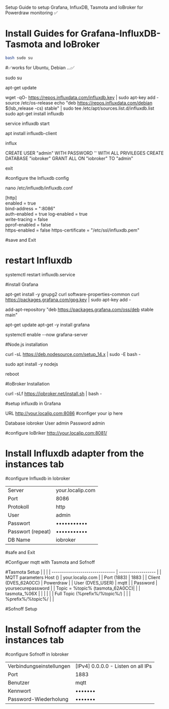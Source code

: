 
Setup Guide to setup Grafana, InfluxDB, Tasmota and IoBroker for Powerdraw monitoring
✅
# Install Guides for Grafana-InfluxDB-Tasmota and IoBroker

```bash
bash sudo su
```

 #✅works for Ubuntu, Debian ...✅

sudo su

apt-get update

wget -qO- https://repos.influxdata.com/influxdb.key | sudo apt-key add -
source /etc/os-release
echo "deb https://repos.influxdata.com/debian $(lsb_release -cs) stable" | sudo tee /etc/apt/sources.list.d/influxdb.list
sudo apt-get install influxdb


service influxdb start

apt install influxdb-client

influx

CREATE USER "admin" WITH PASSWORD '<admin>' WITH ALL PRIVILEGES
CREATE DATABASE "iobroker"
GRANT ALL ON "iobroker" TO "admin"

exit

#configure the Influxdb config

nano /etc/influxdb/influxdb.conf

[http]  
 enabled = true  
 bind-address = ":8086"  
 auth-enabled = true
 log-enabled = true  
 write-tracing = false  
 pprof-enabled = false  
 https-enabled = false
 https-certificate = "/etc/ssl/influxdb.pem"  

 #save and Exit

 # restart Influxdb
systemctl restart influxdb.service


#install Grafana

apt-get install -y gnupg2 curl software-properties-common
curl https://packages.grafana.com/gpg.key | sudo apt-key add -

add-apt-repository "deb https://packages.grafana.com/oss/deb stable main"

apt-get update
apt-get -y install grafana

systemctl enable --now grafana-server

#Node.js installation

curl -sL https://deb.nodesource.com/setup_14.x | sudo -E bash -

sudo apt install -y nodejs

reboot





#IoBroker Installation

curl -sLf https://iobroker.net/install.sh | bash -

#setup influxdb in Grafana 

URL http://your.localip.com:8086 #configer your ip here

Database iobroker
User admin
Password admin


#configure IoBriker
http://your.localip.com:8081/

# Install Influxdb adapter from the instances tab
#configure Influxdb in Iobroker

 |                    |                    |
| ----------------   | ------------------ |
| Server             | your.localip.com   |
| Port               | 8086               |
| Protokoll          | http               |
| User               | admin              |
| Passwort           | •••••••••••        |
| Passwort (repeat)  | •••••••••••        |
| DB Name            | iobroker           |


#safe and Exit

#Configuer mqtt with Tasmota and Sofnoff

#Tasmota Setup
 |                                 |                    |
| ------------------------------- | ------------------ |
| MQTT parameters Host ()         | your.localip.com   |
| Port (1883)                     | 1883               |
| Client (DVES_62A0CC)            | Powerdraw          |
| User (DVES_USER)                | mqtt               |
| Password                        | yoursecurepassword |
| Topic = %topic% (tasmota_62A0CC)|                    |
| tasmota_%06X                    |                    |
|                                 |                    |
| Full Topic (%prefix%/%topic%/)  |                    |
| %prefix%/%topic%/               |                    |



#Sofnoff Setup 

# Install Sofnoff adapter from the instances tab
#configure Sofnoff in Iobroker


 |                                 |                                      |
| ------------------------------- | ------------------------------------ |
| Verbindungseinstellungen        | [IPv4] 0.0.0.0 - Listen on all IPs   |
| Port                            | 1883                                 |
| Benutzer                        | mqtt                                 |
| Kennwort                        | •••••••                              |
| Password-Wiederholung           | •••••••                              |

 

